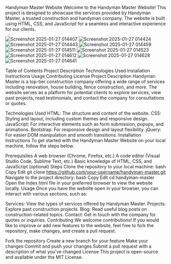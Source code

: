 Handyman Master Website
Welcome to the Handyman Master Website! This project is designed to showcase the services provided by Handyman Master, a trusted construction and handyman company. The website is built using HTML, CSS, and JavaScript for a seamless and interactive experience for our clients.

![Screenshot 2025-01-27 014407](https://github.com/user-attachments/assets/441da46a-949a-44de-ae40-8bc2e5706b9e)
![Screenshot 2025-01-27 014424](https://github.com/user-attachments/assets/36d1f1e8-1ffb-4ec2-9bdd-5f290b3b0d80)
![Screenshot 2025-01-27 014443](https://github.com/user-attachments/assets/a522e11c-5bb9-45a2-b64a-544f58cc4d01)
![Screenshot 2025-01-27 014459](https://github.com/user-attachments/assets/0c56cf93-2cf5-491e-91ea-7fe4e2aed402)
![Screenshot 2025-01-27 014511](https://github.com/user-attachments/assets/9ba53daf-666c-40e2-a121-1370507f71ed)
![Screenshot 2025-01-27 014523](https://github.com/user-attachments/assets/c0e2c555-509e-4c4f-ad42-697fdeee495d)
![Screenshot 2025-01-27 014612](https://github.com/user-attachments/assets/a825fdbe-c6d4-45f0-808c-b7a710971423)
![Screenshot 2025-01-27 014628](https://github.com/user-attachments/assets/078b5299-a07d-40c4-a647-69914aa7c99d)
![Screenshot 2025-01-27 014641](https://github.com/user-attachments/assets/4370c85f-9fbd-4c14-b018-dc16c4bb8829)



Table of Contents
Project Description
Technologies Used
Installation Instructions
Usage
Contributing
License
Project Description
Handyman Master is a top-tier construction company offering a wide range of services including renovation, house building, fence construction, and more. The website serves as a platform for potential clients to explore services, view past projects, read testimonials, and contact the company for consultations or quotes.

Technologies Used
HTML: The structure and content of the website.
CSS: Styling and layout, including custom themes and responsive design.
JavaScript: For interactive elements such as form submission, popups, and animations.
Bootstrap: For responsive design and layout flexibility.
jQuery: For easier DOM manipulation and smooth transitions.
Installation Instructions
To get started with the Handyman Master Website on your local machine, follow the steps below.

Prerequisites
A web browser (Chrome, Firefox, etc.)
A code editor (Visual Studio Code, Sublime Text, etc.)
Basic knowledge of HTML, CSS, and JavaScript (optional)
Steps
Clone the repository to your local machine:
bash
Copy
Edit
git clone https://github.com/your-username/handyman-master.git
Navigate to the project directory:
bash
Copy
Edit
cd handyman-master
Open the index.html file in your preferred browser to view the website locally.
Usage
Once you have the website open in your browser, you can interact with various sections, such as:

Services: View the types of services offered by Handyman Master.
Projects: Explore past construction projects.
Blog: Read useful blog posts on construction-related topics.
Contact: Get in touch with the company for quotes or inquiries.
Contributing
We welcome contributions! If you would like to improve or add new features to the website, feel free to fork the repository, make changes, and create a pull request.

Fork the repository
Create a new branch for your feature
Make your changes
Commit and push your changes
Submit a pull request with a description of what you've changed
License
This project is open-source and available under the MIT License.
